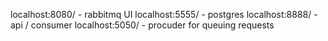 localhost:8080/ - rabbitmq UI
localhost:5555/ - postgres
localhost:8888/ - api / consumer
localhost:5050/ - procuder for queuing requests